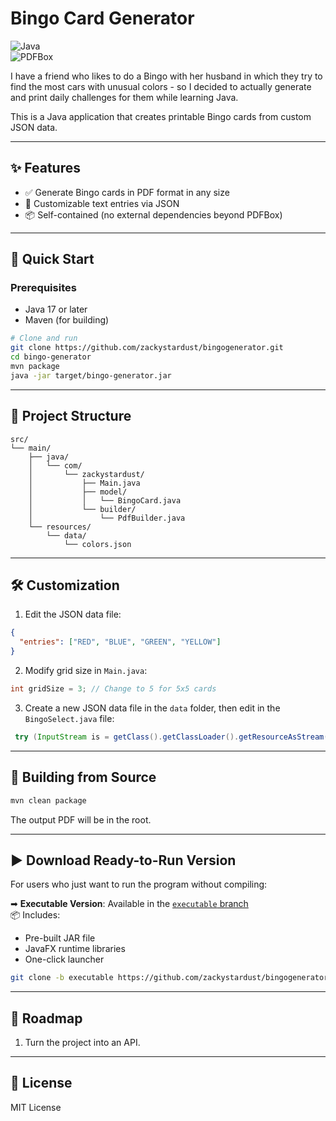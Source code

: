 # Bingo Card Generator

![Java](https://img.shields.io/badge/Java-17%2B-blue)  
![PDFBox](https://img.shields.io/badge/PDFBox-2.0.x-orange)

I have a friend who likes to do a Bingo with her husband in which they try to find the most cars with unusual colors - so I decided to actually generate and print daily challenges for them while learning Java.

This is a Java application that creates printable Bingo cards from custom JSON data.

---

## ✨ Features
- ✅ Generate Bingo cards in PDF format in any size
- 🎨 Customizable text entries via JSON
- 📦 Self-contained (no external dependencies beyond PDFBox)

---

## 🚀 Quick Start
### Prerequisites
- Java 17 or later
- Maven (for building)

```bash
# Clone and run  
git clone https://github.com/zackystardust/bingogenerator.git  
cd bingo-generator  
mvn package  
java -jar target/bingo-generator.jar  
```

---

## 📂 Project Structure
```
src/  
└── main/  
    ├── java/  
    │   └── com/  
    │       └── zackystardust/  
    │           ├── Main.java          
    │           ├── model/             
    │           │   └── BingoCard.java  
    │           └── builder/           
    │               └── PdfBuilder.java  
    └── resources/  
        └── data/  
            └── colors.json          
```
---

## 🛠️ Customization
1. Edit the JSON data file:
```json
{  
  "entries": ["RED", "BLUE", "GREEN", "YELLOW"]  
}  
```

2. Modify grid size in `Main.java`:
```java
int gridSize = 3; // Change to 5 for 5x5 cards  
```

3. Create a new JSON data file in the `data` folder, then edit in the `BingoSelect.java` file:
``` java
 try (InputStream is = getClass().getClassLoader().getResourceAsStream("data/yourFile.json"))
```

---

## 🔨 Building from Source
```bash
mvn clean package  
```  
The output PDF will be in the root.

---

## ▶️ Download Ready-to-Run Version

For users who just want to run the program without compiling:

➡ **Executable Version**: Available in the [`executable` branch](https://github.com/ZackyStardust/BingoGenerator/tree/executable)  
📦 Includes:
- Pre-built JAR file
- JavaFX runtime libraries
- One-click launcher

```bash
git clone -b executable https://github.com/zackystardust/bingogenerator.git
```

---

## 🎯 Roadmap
1. Turn the project into an API.

---

## 📜 License
MIT License  
